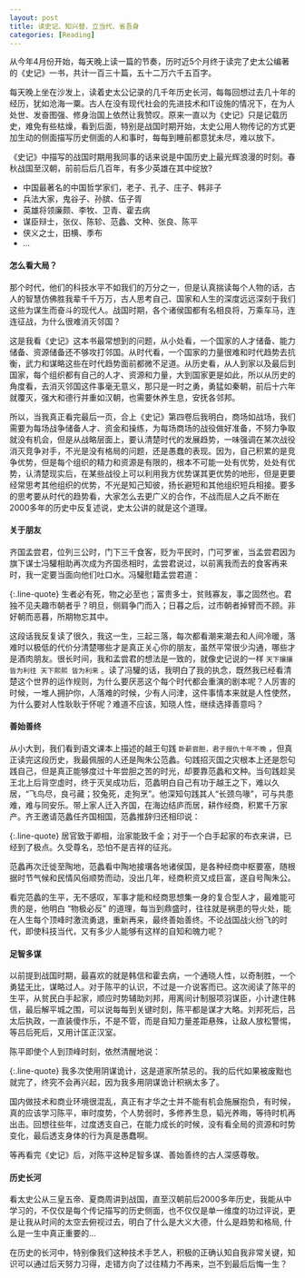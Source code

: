 ```yaml
---
layout: post
title: 读史记、知兴替，立当代、省吾身
categories: [Reading]
---
```


从今年4月份开始，每天晚上读一篇的节奏，历时近5个月终于读完了史太公编著的《史记》一书，共计一百三十篇，五十二万六千五百字。

每天晚上坐在沙发上，读着史太公记录的几千年历史长河，每每回想过去几十年的经历，犹如沧海一粟。古人在没有现代社会的先进技术和IT设施的情况下，在为人处世、发奋图强、修身治国上依然让我赞叹。原来一直以为《史记》只是记载历史，难免有些枯燥，看到后面，特别是战国时期开始，太史公用人物传记的方式更加生动的侧面描写历史侧面的人和事时，每每到睡前都意犹未尽，难以放下。

《史记》中描写的战国时期用我同事的话来说是中国历史上最光辉浪漫的时刻。春秋战国至汉朝，前前后后几百年，有多少英雄在其中绽放?

* 中国最著名的中国哲学家们，老子、孔子、庄子、韩非子
* 兵法大家，鬼谷子、孙膑、伍子胥
* 英雄将领廉颇、李牧、卫青、霍去病
* 谋臣辩士，张仪、陈轸、范蠡、文种、张良、陈平
* 侠义之士，田横、季布
* ...

#### 怎么看大局？
那个时代，他们的科技水平不如我们的万分之一，但是认真揣读每个人物的话，古人的智慧仿佛胜我辈千千万万，古人思考自己、国家和人生的深度远远深刻于我们这些为谋生而奋斗的现代人。战国时期，各个诸侯国都有名相良将，万乘车马，连连征战，为什么很难消灭邻国？

这是我看《史记》这本书最常想到的问题，从小处看，一个国家的人才储备、能力储备、资源储备还不够攻打邻国。从时代看，一个国家的力量很难和时代趋势去抗衡，武力和谋略这些在时代趋势面前都微不足道。从历史看，从人到家以及最后到国家，每个组织都有自己的人才、资源和力量，大到国家更是如此，所以从历史的角度看，去消灭邻国这件事毫无意义，那只是一时之勇，勇猛如秦朝，前后十六年就覆灭，强大和德行并重如汉朝，也需要休养生息，安抚各邻邦。

所以，当我真正看完最后一页，合上《史记》第四卷后我明白，商场如战场，我们需要为每场战争储备人才、资金和操练，为每场商场的战役做好准备，不努力争取就没有机会，但是从战略层面上，要认清楚时代的发展趋势，一味强调在某次战役消灭竞争对手，不光是没有格局的问题，还是愚蠢的表现。因为，自己积累的是竞争优势，但是每个组织的精力和资源是有限的，根本不可能一处有优势，处处有优势，认清楚现实后，在某些战役上可以利用我方优势谋其更优势的地形，但是更要经常思考其他组织的优势，不光是知己知彼，扬长避短和其他组织短兵相接。要多的思考要从时代的趋势看，大家怎么去更广义的合作，不战而屈人之兵不断在2000多年的历史中反复述说，史太公讲的就是这个道理。

#### 关于朋友
齐国孟尝君，位列三公时，门下三千食客，贬为平民时，门可罗雀，当孟尝君因为旗下谋士冯驩相助再次成为齐国丞相时，孟尝君说过，以前离我而去的食客再来时，我一定要当面向他们吐口水。冯驩慰籍孟尝君道：

{:.line-quote}
生者必有死，物之必至也；富贵多士，贫贱寡友，事之固然也。君独不见夫趣市朝者乎？明旦，侧肩争门而入；日暮之后，过市朝者掉臂而不顾。非好朝而恶暮，所期物忘其中。

这段话我反复读了很久，我这一生，三起三落，每次都看潮来潮去和人间冷暖，落难时以极低的代价分清楚哪些才是真正关心你的朋友，虽然平常很少沟通，哪些才是酒肉朋友。很长时间，我和孟尝君的想法是一致的，就像史记说的一样 ```天下攘攘 皆为利往 天下熙熙 皆为利来``` 。读了冯驩的话，我明白了我的执念，既然我已经看清楚这个世界的运作规则，为什么要厌恶这个每个时代都会重演的剧本呢？人厉害的时候，一堆人拥护你，人落难的时候，少有人问津，这件事情本来就是人性使然，为什么要对人性耿耿于怀呢？难道不应该，知晓人性，继续选择善意吗？

#### 善始善终
从小大到，我们看到语文课本上描述的越王句践 ```卧薪尝胆，君子报仇十年不晚``` ，但真正读完这段历史，我最佩服的人还是陶朱公范蠡。句践招灭国之灾根本上还是怨句践自己，但是真正能够度过十年尝胆之苦的时光，却要靠范蠡和文种。当句践趁吴王北上后背空虚时，终于灭吴成功后，范蠡明白自己有功于越王之下，难以久居，“飞鸟尽，良弓藏；狡兔死，走狗烹”。他深知句践其人“长颈鸟喙”，可与共患难，难与同安乐。带上家人迁入齐国，在海边结庐而居，耕作经商，积累千万家产。齐王邀请范蠡任齐国相国，范蠡推辞归还相印说：

{:.line-quote}
居官致于卿相，治家能致千金；对于一个白手起家的布衣来讲，已经到了极点。久受尊名，恐怕不是吉祥的征兆。

范蠡再次迁徙至陶地，范蠡看中陶地接壤各地诸侯国，是各种经商中枢要塞，随根据时节气候和民情风俗顺势而动，没出几年，经商积资又成巨富，遂自号陶朱公。

看完范蠡的生平，无不感叹，军事才能和经商思想集一身的复合型人才，最难能可贵的是，他明白 “物极必反” 的道理，每当到鼎盛时，往往就是祸患的导火处，能在人生每个顶峰时激流勇退，重新再来，最终善始善终。不论战国战火纷飞的时代，即使科技当代，又有多少人能够有这样的自知和魄力呢？

#### 足智多谋
以前提到战国时期，最喜欢的就是韩信和霍去病，一个通晓人性，以奇制胜，一个勇猛无比，谋略过人。对于陈平的认识，不过是一介说客而已。这次阅读了陈平的生平，从贫民白手起家，顺应时势辅助刘邦，用离间计制服项羽谋臣，小计逮住韩信，最后解平城之围，可以说每每到关键时刻，陈平都是谋才大略。刘邦死后，吕太后执政，一直装傻作乐，不是不管，而是自知力量差距悬殊，让敌人放松警惕，等吕后死后，又用计匡正汉室。

陈平即使个人到顶峰时刻，依然清醒地说：

{:.line-quote}
我多次使用阴谋诡计，这是道家所禁忌的。我的后代如果被废黜也就完了，终究不会再兴起，因为我多用阴谋诡计积祸太多了。

国内做技术和商业环境很混乱，真正有才华之士并不能有机会施展抱负，有时候，真的应该学习陈平，审时度势，个人势弱时，多修养生息，韬光养晦，等待时机再出击。回想往些年，过度透支自己，在能力成长的时候，没有看全局的资源和时势变化，最后透支身体的行为真是愚蠢啊。

等再看完《史记》后，对陈平这种足智多谋、善始善终的古人深感尊敬。

#### 历史长河
看太史公从三皇五帝、夏商周讲到战国，直至汉朝前后2000多年历史，我能从中学习的，不仅仅是每个传记描写的历史侧面，也不仅仅是单一维度的功过评说，更是让我从时间的太空去俯视过去，明白了什么是大义大德，什么是趋势和格局, 什么是一生中真正重要的...

在历史的长河中，特别像我们这种技术手艺人，积极的正确认知自我非常关键，知识可以通过后天努力习得，走错方向了过往精力不再来，岂不到最后后悔一生？
